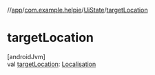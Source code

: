 //[app](../../../index.md)/[com.example.helpie](../index.md)/[UiState](index.md)/[targetLocation](target-location.md)

# targetLocation

[androidJvm]\
val [targetLocation](target-location.md): [Localisation](../-localisation/index.md)
